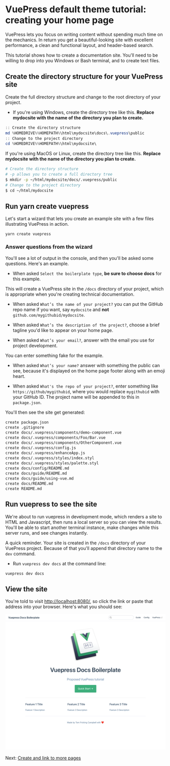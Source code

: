 # VuePress default theme tutorial: creating your home page

VuePress lets you focus on writing content without spending much time on 
the mechanics. In return you get a beautiful-looking site with
excellent performance, a clean and functional layout, and header-based
search.

This tutorial shows how to create a documentation site. You'll need to
be willing to drop into you Windows or Bash terminal, and to create
text files.

## Create the directory structure for your VuePress site

Create the full directory structure and change to the root directory of your project.

* If you're using Windows, create the directory tree like this. **Replace mydocsite with the name of the directory you plan to create.**

```powershell
:: Create the directory structure
md %HOMEDRIVE%%HOMEPATH%\html\mydocsite\docs\.vuepress\public
:: Change to the project directory
cd %HOMEDRIVE%%HOMEPATH%\html\mydocsite\
```

If you're using MacOS or Linux, create the directory tree like this. **Replace mydocsite with the name of the directory you plan to create.**

```bash
# Create the directory structure
# -p allows you to create a full directory tree
$ mkdir -p ~/html/mydocsite/docs/.vuepress/public
# Change to the project directory
$ cd ~/html/mydocsite
```

## Run yarn create vuepress

Let's start a wizard that lets you create an example site with a few files illustrating VuePress in action.

```
yarn create vuepress
```

### Answer questions from the wizard

You'll see a lot of output in the console, and then you'll be asked some questions. Here's an example.

* When asked `Select the boilerplate type`, **be sure to choose docs** for this example.

This will create a VuePress site in the `/docs` directory of your project, which is appropriate 
when you're creating technical documentation.

* When asked `What’s the name of your project?` you can put the GitHub repo name if you want, 
say `mydocsite` and **not** `github.com/mygithubid/mydocsite`.

* When asked `What’s the description of the project?`, choose a brief tagline you'd like to appear on your home page.

* When asked `What’s your email?`, answer with the email you use for project development. 

You can enter something fake for the example.

* When asked `What’s your name?` answer with something the public can see, because it's displayed 
on the home page footer along with an emoji heart.

* When asked `What's the repo of your project?`, enter something like `https://github/mygithubid`, 
where you would replace `mygithubid` with your GitHub ID. The project name will be appended to this
in `package.json`.

You'll then see the site get generated:

```
create package.json
create .gitignore
create docs/.vuepress/components/demo-component.vue
create docs/.vuepress/components/Foo/Bar.vue
create docs/.vuepress/components/OtherComponent.vue
create docs/.vuepress/config.js
create docs/.vuepress/enhanceApp.js
create docs/.vuepress/styles/index.styl
create docs/.vuepress/styles/palette.styl
create docs/config/README.md
create docs/guide/README.md
create docs/guide/using-vue.md
create docs/README.md
create README.md
```

## Run vuepress to see the site

We're about to run vuepress in development mode, which renders a site 
to HTML and Javascript, then runs a local server so you can view the results.
You'll be able to start another terminal instance, make changes while this
server runs, and see changes instantly.

A quick reminder. Your site is created in the `/docs` directory of your VuePress project. 
Because of that you'll append that directory name to the `dev` command.

* Run `vuepress dev docs` at the command line:

```
vuepress dev docs
```

## View the site

You're told to visit [http://localhost:8080/](http://localhost:8080/), 
so click the link or paste that address into your browser. Here's what you should see:

![First look at VuePress-generated site](./assets/images/vuepress-default-home-page.png)

Next: [Create and link to more pages](create-and-link.md)
